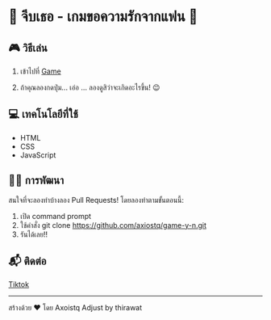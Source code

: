 # 💖 จีบเธอ - เกมขอความรักจากแฟน 💖
## 🎮 วิธีเล่น

1. เข้าไปที่ [Game]([https://github.com/axiostq/game-y-n/](https://axiostq.github.io/game-y-n/))

4. ถ้าคุณลองกดปุ่ม... เอ่อ ... ลองดูสิว่าจะเกิดอะไรขึ้น! 😉

## 💻 เทคโนโลยีที่ใช้

- HTML
- CSS
- JavaScript
  
## 👨‍💻 การพัฒนา
สนใจที่จะลองทำบ้างลอง Pull Requests! โดยลองทำตามขั้นตอนนี้:
1. เปิด command prompt
2. ใช้คำสั่ง git clone https://github.com/axiostq/game-y-n.git
3. รันได้เลย!!


## 📬 ติดต่อ
[Tiktok](https://www.tiktok.com/@axiostq)


---

สร้างด้วย ❤️ โดย Axoistq 
Adjust by thirawat
